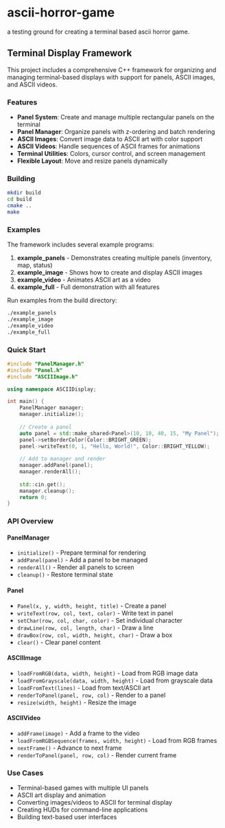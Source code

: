 # ascii-horror-game
a testing ground for creating a terminal based ascii horror game.

## Terminal Display Framework

This project includes a comprehensive C++ framework for organizing and managing terminal-based displays with support for panels, ASCII images, and ASCII videos.

### Features

- **Panel System**: Create and manage multiple rectangular panels on the terminal
- **Panel Manager**: Organize panels with z-ordering and batch rendering
- **ASCII Images**: Convert image data to ASCII art with color support
- **ASCII Videos**: Handle sequences of ASCII frames for animations
- **Terminal Utilities**: Colors, cursor control, and screen management
- **Flexible Layout**: Move and resize panels dynamically

### Building

```bash
mkdir build
cd build
cmake ..
make
```

### Examples

The framework includes several example programs:

1. **example_panels** - Demonstrates creating multiple panels (inventory, map, status)
2. **example_image** - Shows how to create and display ASCII images
3. **example_video** - Animates ASCII art as a video
4. **example_full** - Full demonstration with all features

Run examples from the build directory:
```bash
./example_panels
./example_image
./example_video
./example_full
```

### Quick Start

```cpp
#include "PanelManager.h"
#include "Panel.h"
#include "ASCIIImage.h"

using namespace ASCIIDisplay;

int main() {
    PanelManager manager;
    manager.initialize();
    
    // Create a panel
    auto panel = std::make_shared<Panel>(10, 10, 40, 15, "My Panel");
    panel->setBorderColor(Color::BRIGHT_GREEN);
    panel->writeText(0, 1, "Hello, World!", Color::BRIGHT_YELLOW);
    
    // Add to manager and render
    manager.addPanel(panel);
    manager.renderAll();
    
    std::cin.get();
    manager.cleanup();
    return 0;
}
```

### API Overview

#### PanelManager
- `initialize()` - Prepare terminal for rendering
- `addPanel(panel)` - Add a panel to be managed
- `renderAll()` - Render all panels to screen
- `cleanup()` - Restore terminal state

#### Panel
- `Panel(x, y, width, height, title)` - Create a panel
- `writeText(row, col, text, color)` - Write text in panel
- `setChar(row, col, char, color)` - Set individual character
- `drawLine(row, col, length, char)` - Draw a line
- `drawBox(row, col, width, height, char)` - Draw a box
- `clear()` - Clear panel content

#### ASCIIImage
- `loadFromRGB(data, width, height)` - Load from RGB image data
- `loadFromGrayscale(data, width, height)` - Load from grayscale data
- `loadFromText(lines)` - Load from text/ASCII art
- `renderToPanel(panel, row, col)` - Render to a panel
- `resize(width, height)` - Resize the image

#### ASCIIVideo
- `addFrame(image)` - Add a frame to the video
- `loadFromRGBSequence(frames, width, height)` - Load from RGB frames
- `nextFrame()` - Advance to next frame
- `renderToPanel(panel, row, col)` - Render current frame

### Use Cases

- Terminal-based games with multiple UI panels
- ASCII art display and animation
- Converting images/videos to ASCII for terminal display
- Creating HUDs for command-line applications
- Building text-based user interfaces
